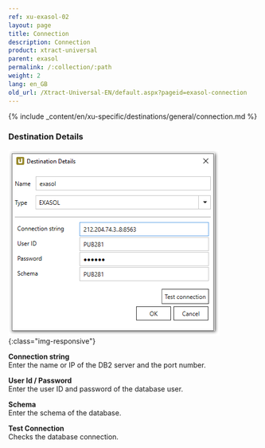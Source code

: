 ```yaml
---
ref: xu-exasol-02
layout: page
title: Connection
description: Connection
product: xtract-universal
parent: exasol
permalink: /:collection/:path
weight: 2
lang: en_GB
old_url: /Xtract-Universal-EN/default.aspx?pageid=exasol-connection
---
```


{% include _content/en/xu-specific/destinations/general/connection.md %}	 

### Destination Details

![Exa-Connection](/img/content/Exa-Connection.png){:class="img-responsive"}

**Connection string**<br>
Enter the name or IP of the DB2 server and the port number. 

**User Id / Password**<br>
Enter the user ID and password of the database user.

**Schema**<br>
Enter the schema of the database.
  
**Test Connection**<br>
Checks the database connection.